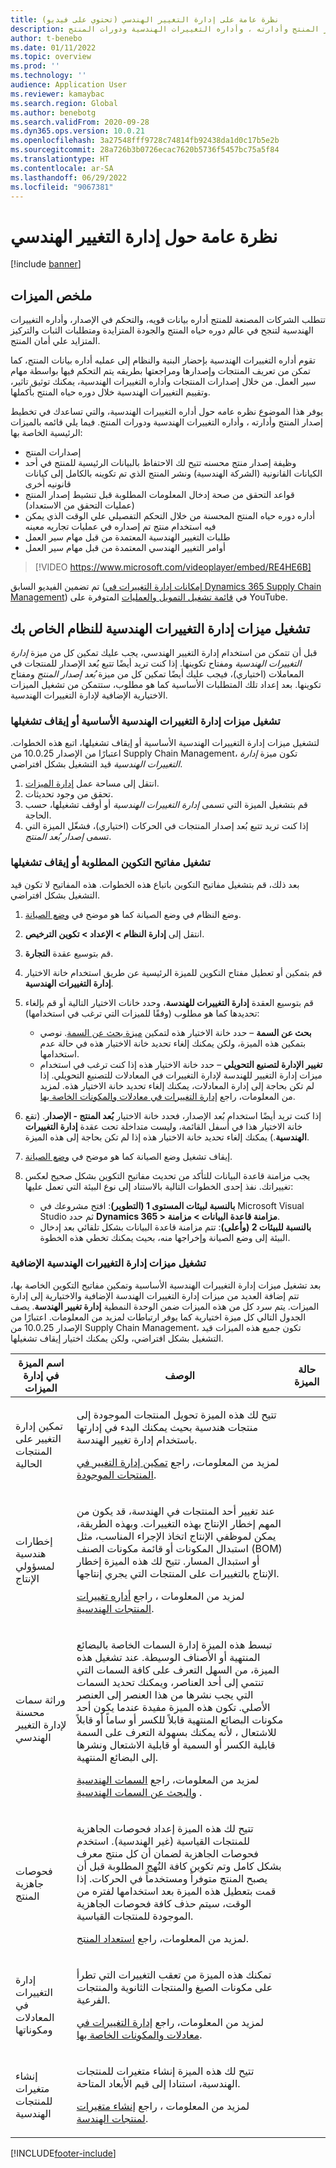 ```yaml
---
title: نظرة عامة على إدارة التغيير الهندسي (تحتوي على فيديو)
description: يوفر هذا المقال نظره عامه حول أداره التغييرات الهندسية، والتي تساعدك في تخطيط إصدار المنتج وأدارته ، وأداره التغييرات الهندسية ودورات المنتج.
author: t-benebo
ms.date: 01/11/2022
ms.topic: overview
ms.prod: ''
ms.technology: ''
audience: Application User
ms.reviewer: kamaybac
ms.search.region: Global
ms.author: benebotg
ms.search.validFrom: 2020-09-28
ms.dyn365.ops.version: 10.0.21
ms.openlocfilehash: 3a27548fff9728c74814fb92438da1d0c17b5e2b
ms.sourcegitcommit: 28a726b3b0726ecac7620b5736f5457bc75a5f84
ms.translationtype: HT
ms.contentlocale: ar-SA
ms.lasthandoff: 06/29/2022
ms.locfileid: "9067381"
---
```

# <a name="engineering-change-management-overview"></a>نظرة عامة حول إدارة التغيير الهندسي

[!include [banner](../includes/banner.md)]

## <a name="feature-summary"></a>ملخص الميزات

تتطلب الشركات المصنعة للمنتج أداره بيانات قويه، والتحكم في الإصدار، وأداره التغييرات الهندسية لتنجح في عالم دوره حياه المنتج والجودة المتزايدة ومتطلبات الثبات والتركيز المتزايد علي أمان المنتج.

تقوم أداره التغييرات الهندسية بإحضار البنية والنظام إلى عمليه أداره بيانات المنتج، كما تمكن من تعريف المنتجات وإصدارها ومراجعتها بطريقه يتم التحكم فيها بواسطة مهام سير العمل. من خلال إصدارات المنتجات وأداره التغييرات الهندسية، يمكنك توثيق تاثير، وتقييم التغييرات الهندسية خلال دوره حياه المنتج بأكملها.

يوفر هذا الموضوع نظره عامه حول أداره التغييرات الهندسية، والتي تساعدك في تخطيط إصدار المنتج وأدارته ، وأداره التغييرات الهندسية ودورات المنتج. فيما يلي قائمه بالميزات الرئيسية الخاصة بها:

- إصدارات المنتج
- وظيفة إصدار منتج محسنه تتيح لك الاحتفاظ بالبيانات الرئيسية للمنتج في أحد الكيانات القانونية (الشركة الهندسية) ونشر المنتج الذي تم تكوينه بالكامل إلى كيانات قانونيه أخرى
- قواعد التحقق من صحة إدخال المعلومات المطلوبة قبل تنشيط إصدار المنتج (عمليات التحقق من الاستعداد)
- أداره دوره حياه المنتج المحسنة من خلال التحكم التفصيلي علي الوقت الذي يمكن فيه استخدام منتج تم إصداره في عمليات تجاريه معينه
- طلبات التغيير الهندسية المعتمدة من قبل مهام سير العمل
- أوامر التغيير الهندسي المعتمدة من قبل مهام سير العمل

> [!VIDEO https://www.microsoft.com/videoplayer/embed/RE4HE6B]

تم تضمين الفيديو السابق ([إمكانات إدارة التغييرات في Dynamics 365 Supply Chain Management](https://youtu.be/N313FqvRuBc)) في [قائمة تشغيل التمويل والعمليات](https://www.youtube.com/playlist?list=PLcakwueIHoT_SYfIaPGoOhloFoCXiUSyW) المتوفرة على YouTube.

## <a name="turn-on-the-engineering-change-management-features-for-your-system"></a>تشغيل ميزات إدارة التغييرات الهندسية للنظام الخاص بك

قبل أن تتمكن من استخدام إدارة التغيير الهندسي، يجب عليك تمكين كل من ميزة *إدارة التغييرات الهندسية* ومفتاح تكوينها. إذا كنت تريد أيضًا تتبع بُعد الإصدار للمنتجات في المعاملات (اختياري)، فيجب عليك أيضًا تمكين كل من ميزة *بُعد إصدار المنتج* ومفتاح تكوينها. بعد إعداد تلك المتطلبات الأساسية كما هو مطلوب، ستتمكن من تشغيل الميزات الاختيارية الإضافية لإدارة التغييرات الهندسية.

### <a name="turn-the-basic-engineering-change-management-features-on-or-off"></a>تشغيل ميزات إدارة التغييرات الهندسية الأساسية أو إيقاف تشغيلها

لتشغيل ميزات إدارة التغييرات الهندسية الأساسية أو إيقاف تشغيلها، اتبع هذه الخطوات. اعتبارًا من الإصدار 10.0.25 من Supply Chain Management، تكون ميزة *إدارة التغييرات الهندسية* قيد التشغيل بشكل افتراضي.

1. انتقل إلى مساحة عمل [إدارة الميزات](../../fin-ops-core/fin-ops/get-started/feature-management/feature-management-overview.md).
1. ‏‏تحقق من وجود تحديثات.
1. قم بتشغيل الميزة التي تسمى *إدارة التغييرات الهندسية* أو أوقف تشغيلها، حسب الحاجة.
1. إذا كنت تريد تتبع بُعد إصدار المنتجات في الحركات (اختياري)، فشغّل الميزة التي تسمى *إصدار بُعد المنتج*.

### <a name="turn-the-required-configuration-keys-on-or-off"></a>تشغيل مفاتيح التكوين المطلوبة أو إيقاف تشغيلها

بعد ذلك، قم بتشغيل مفاتيح التكوين باتباع هذه الخطوات. هذه المفاتيح لا تكون قيد التشغيل بشكل افتراضي.

1. وضع النظام في وضع الصيانة كما هو موضح في [وضع الصيانة](../../fin-ops-core/dev-itpro/sysadmin/maintenance-mode.md).
1. انتقل إلى **إدارة النظام \> الإعداد \> تكوين الترخيص**.
1. قم بتوسيع عقدة **التجارة**.
1. قم بتمكين أو تعطيل مفتاح التكوين للميزة الرئيسية عن طريق استخدام خانة الاختيار **إدارة التغييرات الهندسية**.
1. قم بتوسيع العقدة **إدارة التغييرات للهندسة**، وحدد خانات الاختيار التالية أو قم بإلغاء تحديدها كما هو مطلوب (وفقًا للميزات التي ترغب في استخدامها):

    - **بحث عن السمة** – حدد خانة الاختيار هذه لتمكين [ميزة بحث عن السمة](engineering-attributes-and-search.md). نوصي بتمكين هذه الميزة، ولكن يمكنك إلغاء تحديد خانة الاختيار هذه في حالة عدم استخدامها.
    - **تغيير الإدارة لتصنيع التحويلي** – حدد خانة الاختيار هذه إذا كنت ترغب في استخدام ميزات إدارة التغيير للهندسة لإدارة التغييرات في المعادلات للتصنيع التحويلي. إذا لم تكن بحاجة إلى إدارة المعادلات، يمكنك إلغاء تحديد خانة الاختيار هذه. لمزيد من المعلومات، راجع [إدارة التغييرات في معادلات والمكونات الخاصة بها](manage-formula-changes.md).

1. إذا كنت تريد أيضًا استخدام بُعد الإصدار، فحدد خانة الاختيار **بُعد المنتج - الإصدار**. (تقع خانة الاختيار هذا في أسفل القائمة، وليست متداخلة تحت عقدة **إدارة التغييرات الهندسية**.) يمكنك إلغاء تحديد خانة الاختيار هذه إذا لم تكن بحاجة إلى هذه الميزة.
1. إيقاف تشغيل وضع الصيانة كما هو موضح في [وضع الصيانة](../../fin-ops-core/dev-itpro/sysadmin/maintenance-mode.md).
1. يجب مزامنة قاعدة البيانات للتأكد من تحديث مفاتيح التكوين بشكل صحيح لعكس تغييراتك. نفذ إحدى الخطوات التالية بالاستناد إلى نوع البيئة التي تعمل عليها:
    - **بالنسبة لبيئات المستوى 1 (التطوير)**: افتح مشروعك في Microsoft Visual Studio ثم حدد **Dynamics 365 \> مزامنة قاعدة البيانات \> مزامنة**.
    - **بالنسبة للبيئات 2 (وأعلى)**: تتم مزامنة قاعدة البيانات بشكل تلقائي بعد إدخال البيئة إلى وضع الصيانة وإخراجها منه، بحيث يمكنك تخطي هذه الخطوة.

### <a name="turn-on-additional-engineering-change-management-features"></a>تشغيل ميزات إدارة التغييرات الهندسية الإضافية

بعد تشغيل ميزات إدارة التغييرات الهندسية الأساسية وتمكين مفاتيح التكوين الخاصة بها، تتم إضافة العديد من ميزات إدارة التغييرات الهندسة الإضافية والاختيارية إلى إدارة الميزات. يتم سرد كل من هذه الميزات ضمن الوحدة النمطية **إدارة تغيير الهندسة**. يصف الجدول التالي كل ميزة اختيارية كما يوفر ارتباطات لمزيد من المعلومات. اعتبارًا من الإصدار 10.0.25 من Supply Chain Management، تكون جميع هذه الميزات قيد التشغيل بشكل افتراضي، ولكن يمكنك اختيار إيقاف تشغيلها.

| اسم الميزة في إدارة الميزات | ‏‏الوصف‬ | حالة الميزة |
|---|---|---|
| تمكين إدارة التغيير على المنتجات الحالية | <p>تتيح لك هذه الميزة تحويل المنتجات الموجودة إلى منتجات هندسية بحيث يمكنك البدء في إدارتها باستخدام إدارة تغيير الهندسة.</p><p>لمزيد من المعلومات، راجع [تمكين إدارة التغيير في المنتجات الموجودة](change-management-existing-products.md).</p> |
| إخطارات هندسية لمسؤولي الإنتاج | <p>عند تغيير أحد المنتجات في الهندسة، قد يكون من المهم إخطار الإنتاج بهذه التغييرات. وبهذه الطريقة، يمكن لموظفي الإنتاج اتخاذ الإجراء المناسب، مثل استبدال المكونات أو قائمة مكونات الصنف (BOM) أو استبدال المسار. تتيح لك هذه الميزة إخطار الإنتاج بالتغييرات على المنتجات التي يجري إنتاجها.</p><p>لمزيد من المعلومات ، راجع [أداره تغييرات المنتجات الهندسية](engineering-change-management.md).</p> |
| وراثة سمات محسنة لإدارة التغيير الهندسي | <p>تبسط هذه الميزة إدارة السمات الخاصة بالبضائع المنتهية أو الأصناف الوسيطة. عند تشغيل هذه الميزة، من السهل التعرف على كافة السمات التي تنتمي إلى أحد العناصر، ويمكنك تحديد السمات التي يجب نشرها من هذا العنصر إلى العنصر الأصلي. تكون هذه الميزة مفيدة عندما يكون أحد مكونات البضائع المنتهية قابلاً للكسر أو ساماً أو قابلاً للاشتعال ، لأنه يمكنك بسهولة التعرف على السمة قابلية الكسر أو السمية أو قابلية الاشتعال ونشرها إلى البضائع المنتهية.</p><p>لمزيد من المعلومات، راجع [السمات الهندسية والبحث عن السمات الهندسية](engineering-attributes-and-search.md) .</p> |
| فحوصات جاهزية المنتج | <p>تتيح لك هذه الميزة إعداد فحوصات الجاهزية للمنتجات القياسية (غير الهندسية). استخدم فحوصات الجاهزية لضمان أن كل منتج معرف بشكل كامل وتم تكوين كافة النُهج المطلوبة قبل أن يصبح المنتج متوفراً ومستخدماً في الحركات. إذا قمت بتعطيل هذه الميزة بعد استخدامها لفتره من الوقت، سيتم حذف كافة فحوصات الجاهزية الموجودة للمنتجات القياسية.</p><p>لمزيد من المعلومات، راجع [استعداد المنتج](product-readiness.md).</p> |
| إدارة التغييرات في المعادلات ومكوناتها | <p>تمكنك هذه الميزة من تعقب التغييرات التي تطرأ على مكونات الصيغ والمنتجات الثانوية والمنتجات الفرعية.</p><p>لمزيد من المعلومات، راجع [إدارة التغييرات في معادلات والمكونات الخاصة بها](manage-formula-changes.md).</p> |
| إنشاء متغيرات للمنتجات الهندسية | <p>تتيح لك هذه الميزة إنشاء متغيرات للمنتجات الهندسية، استنادا إلى قيم الأبعاد المتاحة.</p><p>لمزيد من المعلومات ، راجع [إنشاء متغيرات لمنتجات الهندسة](engineering-variants.md).</p> |

[!INCLUDE[footer-include](../../includes/footer-banner.md)]

